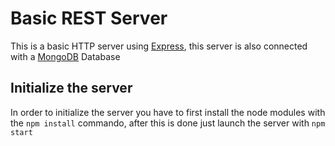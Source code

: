 # Basic REST Server
This is a basic HTTP server using [Express](https://expressjs.com/), this server is also connected with a [MongoDB](https://www.mongodb.com/) Database

## Initialize the server
In order to initialize the server you have to first install the node modules with the `npm install` commando, after this is done just launch the server with `npm start`
